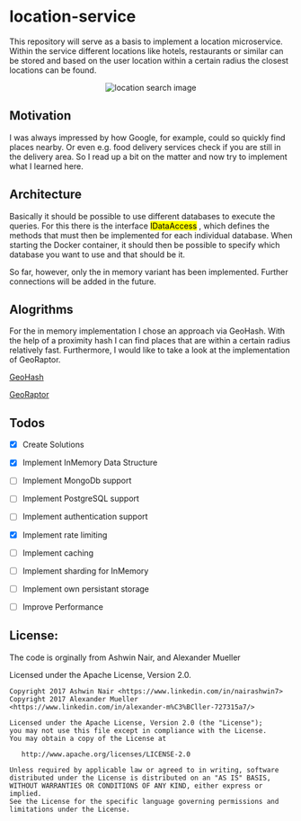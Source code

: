 # location-service

This repository will serve as a basis to implement a location microservice. Within the service different locations like hotels, restaurants or similar can be stored and based on the user location within a certain radius the closest locations can be found.

 <p align="center">
  <img src="https://miro.medium.com/max/700/1*jWI3ORSCy9erDhDDRTJW3w.png" alt="location search image"/>
</p>

## Motivation

I was always impressed by how Google, for example, could so quickly find places nearby. Or even e.g. food delivery services check if you are still in the delivery area. So I read up a bit on the matter and now try to implement what I learned here.

## Architecture

Basically it should be possible to use different databases to execute the queries. For this there is the interface <mark>IDataAccess</mark> , which defines the methods that must then be implemented for each individual database. When starting the Docker container, it should then be possible to specify which database you want to use and that should be it. 

So far, however, only the in memory variant has been implemented. Further connections will be added in the future.

## Alogrithms 

For the in memory implementation I chose an approach via GeoHash. With the help of a proximity hash I can find places that are within a certain radius relatively fast. Furthermore, I would like to take a look at the implementation of GeoRaptor.

[GeoHash](https://github.com/dice89/proximityhash)

[GeoRaptor](https://github.com/ashwin711/georaptor)

## Todos

- [x] Create Solutions
- [x] Implement InMemory Data Structure
- [ ] Implement MongoDb support
- [ ] Implement PostgreSQL support
- [ ] Implement authentication support
- [x] Implement rate limiting
- [ ] Implement caching
- [ ] Implement sharding for InMemory
- [ ] Implement own persistant storage
- [ ] Improve Performance


License:
--------

The code is orginally from Ashwin Nair, and Alexander Mueller 

Licensed under the Apache License, Version 2.0. 

```
Copyright 2017 Ashwin Nair <https://www.linkedin.com/in/nairashwin7>
Copyright 2017 Alexander Mueller <https://www.linkedin.com/in/alexander-m%C3%BCller-727315a7/>

Licensed under the Apache License, Version 2.0 (the "License");
you may not use this file except in compliance with the License.
You may obtain a copy of the License at

   http://www.apache.org/licenses/LICENSE-2.0

Unless required by applicable law or agreed to in writing, software
distributed under the License is distributed on an "AS IS" BASIS,
WITHOUT WARRANTIES OR CONDITIONS OF ANY KIND, either express or implied.
See the License for the specific language governing permissions and
limitations under the License.
```
